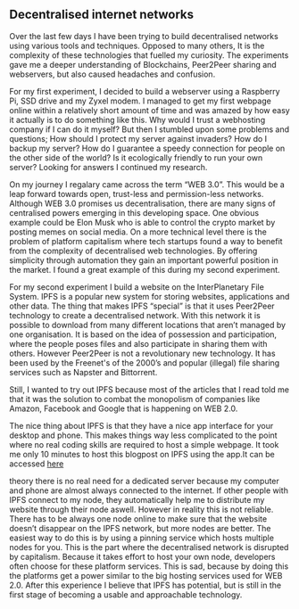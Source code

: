## Decentralised internet networks

Over the last few days I have been trying to build decentralised networks using various tools and techniques. Opposed to many others, It is the complexity of these technologies that fuelled my curiosity. The experiments gave me a deeper understanding of Blockchains, Peer2Peer sharing and webservers, but also caused headaches and confusion.

For my first experiment, I decided to build a webserver using a Raspberry Pi, SSD drive and my Zyxel modem. I managed to get my first webpage online within a relatively short amount of time and was amazed by how easy it actually is to do something like this. Why would I trust a webhosting company if I can do it myself? But then I stumbled upon some problems and questions; How should I protect my server against invaders? How do I backup my server? How do I guarantee a speedy connection for people on the other side of the world? Is it ecologically friendly to run your own server? Looking for answers I continued my research.

On my journey I regalary came across the term “WEB 3.0”. This would be a leap forward towards open, trust-less and permission-less networks. Although WEB 3.0 promises us decentralisation, there are many signs of centralised powers emerging in this developing space. One obvious example could be Elon Musk who is able to control the crypto market by posting memes on social media. On a more technical level there is the problem of platform capitalism where tech startups found a way to benefit from the complexity of decentralised web technologies. By offering simplicity through automation they gain an important powerful position in the market. I found a great example of this during my second experiment.

For my second experiment I build a website on the InterPlanetary File System. IPFS is a popular new system for storing websites, applications and other data. The thing that makes IPFS “special” is that it uses Peer2Peer technology to create a decentralised network. With this network it is possible to download from many different locations that aren’t managed by one organisation. It is based on the idea of possession and participation, where the people poses files and also participate in sharing them with others. However Peer2Peer is not a revolutionary new technology. It has been used by the Freenet's of the 2000’s and popular (illegal) file sharing services such as Napster and Bittorrent. 

Still, I wanted to try out IPFS because most of the articles that I read told me that it was the solution to combat the monopolism of companies like Amazon, Facebook and Google that is happening on WEB 2.0. 

The nice thing about IPFS is that they have a nice app interface for your desktop and phone. This makes things way less complicated to the point where no real coding skills are required to host a simple webpage. It took me only 10 minutes to host this blogpost on IPFS using the app.It can be accessed [here](https://ipfs.io/ipfs/QmZ9xWqAEXDjRpRiigUF1rqCgQdXYUCPG4615JW9CZy5vg?filename=index.htmlIn)

theory there is no real need for a dedicated server because my computer and phone are almost always connected to the internet. If other people with IPFS connect to my node, they automatically help me to distribute my website through their node aswell. However in reality this is not reliable. There has to be always one node online to make sure that the website doesn’t disappear on the IPFS network, but more nodes are better. The easiest way to do this is by using a pinning service which hosts multiple nodes for you. This is the part where the decentralised network is disrupted by capitalism. Because it takes effort to host your own node, developers often choose for these platform services. This is sad, because by doing this the platforms get a power similar to the big hosting services used for WEB 2.0. After this experience I believe that IPFS has potential, but is still in the first stage of becoming a usable and approachable technology.  



